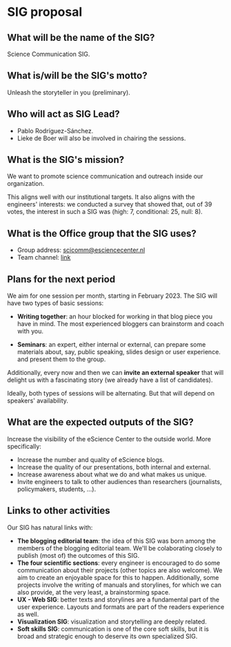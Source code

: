 # SIG proposal

## What will be the name of the SIG?

Science Communication SIG.

## What is/will be the SIG's motto?

Unleash the storyteller in you (preliminary).

## Who will act as SIG Lead?

- Pablo Rodríguez-Sánchez.
- Lieke de Boer will also be involved in chairing the sessions.

## What is the SIG's mission?

We want to promote science communication and outreach inside our
organization.

This aligns well with our institutional targets. It also aligns with the engineers' interests: we conducted a
survey that showed that, out of 39 votes, the interest in
such a SIG was (high: 7, conditional: 25, null: 8).

## What is the Office group that the SIG uses?

- Group address: scicomm@esciencecenter.nl
- Team channel: [link](https://teams.microsoft.com/l/team/19%3ajS1jtRERwqovkda1iHZN_NGj4MZhzc00HSVCOulia7w1%40thread.tacv2/conversations?groupId=4fe00245-b3f9-4719-81bb-e654cc9d9bfc&tenantId=aa3aeacc-6307-42b2-ac05-787dd5c32574)

## Plans for the next period

We aim for one session per month, starting in February 2023.
The SIG will have two types of basic sessions:

- **Writing together**: an hour blocked for working in that blog piece
    you have in mind. The most experienced bloggers can brainstorm and coach with you.

- **Seminars**: an expert, either internal or external, can prepare
    some materials about, say, public speaking, slides design or user
    experience. and present them to the group.

Additionally, every now and then we can **invite an external speaker**
that will delight us with a fascinating story (we already have a list of candidates).

Ideally, both types of sessions will be alternating.
But that will depend on speakers' availability.

## What are the expected outputs of the SIG?

Increase the visibility of the eScience Center to the outside world. More specifically:

- Increase the number and quality of eScience blogs.
- Increase the quality of our presentations, both internal and external.
- Increase awareness about what we do and what makes us unique.
- Invite engineers to talk to other audiences than researchers (journalists, policymakers, students, ...).

## Links to other activities

Our SIG has natural links with:

- **The blogging editorial team**: the idea of this SIG was born among the members of the blogging editorial team. We'll be colaborating closely to publish (most of) the outcomes of this SIG.
- **The four scientific sections**: every engineer is encouraged to do some communication about their projects (other topics are also welcome). We aim to create an enjoyable space for this to happen. Additionally, some projects involve the writing of manuals and storylines, for which we can also provide, at the very least, a brainstorming space.
- **UX - Web SIG**: better texts and storylines are a fundamental part of the user experience. Layouts and formats are part of the readers experience as well.
- **Visualization SIG**: visualization and storytelling are deeply related.
- **Soft skills SIG**: communication is one of the core soft skills, but it is broad and strategic enough to deserve its own specialized SIG.
